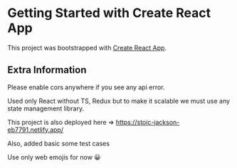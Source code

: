 # Getting Started with Create React App

This project was bootstrapped with [Create React App](https://github.com/facebook/create-react-app).

## Extra Information

Please enable cors anywhere if you see any api error.

Used only React without TS, Redux but to make it scalable we must use any state management library.

This project is also deployed here => https://stoic-jackson-eb7791.netlify.app/

Also, added basic some test cases

Use only web emojis for now 😀
